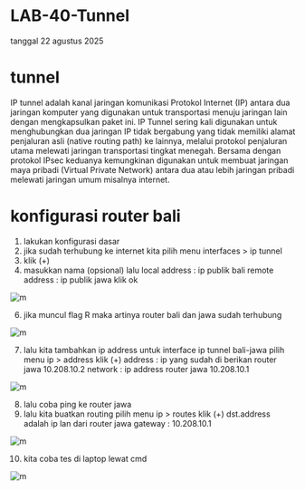 # LAB-40-Tunnel
tanggal 22 agustus 2025

# tunnel 
IP tunnel adalah kanal jaringan komunikasi Protokol Internet (IP) antara dua jaringan komputer yang digunakan untuk transportasi menuju jaringan lain dengan mengkapsulkan paket ini. IP Tunnel sering kali digunakan untuk menghubungkan dua jaringan IP tidak bergabung yang tidak memiliki alamat penjaluran asli (native routing path) ke lainnya, melalui protokol penjaluran utama melewati jaringan transportasi tingkat menegah. Bersama dengan protokol IPsec keduanya kemungkinan digunakan untuk membuat jaringan maya pribadi (Virtual Private Network) antara dua atau lebih jaringan pribadi melewati jaringan umum misalnya internet.

# konfigurasi router bali 
1. lakukan konfigurasi dasar
2. jika sudah terhubung ke internet kita pilih menu
   interfaces > ip tunnel
3. klik (+)
4. masukkan nama (opsional)
   lalu local address : ip publik bali
   remote address : ip publik jawa
   klik ok

![m]()

6. jika muncul flag R maka artinya router bali dan jawa sudah terhubung

![m]()

7. lalu kita tambahkan ip address untuk interface ip tunnel bali-jawa
   pilih menu ip > address
   klik (+)
   address : ip yang sudah di berikan router jawa 10.208.10.2
   network : ip address router jawa 10.208.10.1

![m]()

8. lalu coba ping ke router jawa
9. lalu kita buatkan routing
   pilih menu ip > routes
   klik (+)
   dst.address adalah ip lan dari router jawa
   gateway : 10.208.10.1

![m]()

10. kita coba tes di laptop lewat cmd

![m]()
